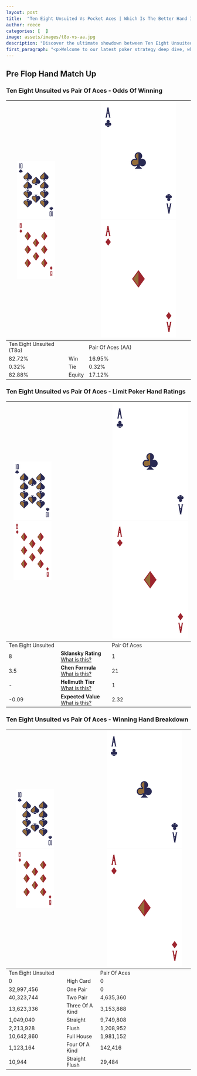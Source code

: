 ```yaml
---
layout: post
title:  "Ten Eight Unsuited Vs Pocket Aces | Which Is The Better Hand In Poker? A Complete Guide"
author: reece
categories: [  ]
image: assets/images/t8o-vs-aa.jpg
description: "Discover the ultimate showdown between Ten Eight Unsuited and Pair Of Aces in poker! Uncover the odds, strategies, and scenarios where one hand triumphs over the other. Get ready to up your poker game with this thrilling analysis."
first_paragraph: "<p>Welcome to our latest poker strategy deep dive, where we're pitting two distinct hands against each other in a high-stakes showdown: Ten Eight Unsuited vs Pair Of Aces.</p><p>In the dynamic world of poker, every decision counts, and knowing which hand holds the upper hand is key to your success at the table.</p><p>In this article, we'll dissect these two hands, explore the scenarios where one dominates the other, and equip you with the knowledge to make strategic choices that can tip the odds in your favor.</p><p>Get ready to unravel the intriguing dynamics of these poker hands and elevate your game to new heights.</p>"
---
```




[comment]: # (sp0)

## Pre Flop Hand Match Up

<div class="table hand-ratings" markdown="1"> 



### Ten Eight Unsuited vs Pair Of Aces - Odds Of Winning


    
| ![image info](assets/images/hand1/T.png) ![image info](assets/images/hand1/8o.png) |  | ![image info](assets/images/hand2/A.png) ![image info](assets/images/hand2/Ao.png) |
| -------- | -------- | -------- |
| Ten Eight Unsuited (T8o) |  | Pair Of Aces (AA) |
| 82.72% | Win | 16.95% |
| 0.32% | Tie | 0.32% |
| 82.88% | Equity | 17.12% |




[comment]: # (sp1)



### Ten Eight Unsuited vs Pair Of Aces - Limit Poker Hand Ratings


    
| ![image info](assets/images/hand1/T.png) ![image info](assets/images/hand1/8o.png) |  | ![image info](assets/images/hand2/A.png) ![image info](assets/images/hand2/Ao.png) |
| -------- | -------- | -------- |
| Ten Eight Unsuited |  | Pair Of Aces |
| 8 | **Sklansky Rating** [What is this?](/sklansky-rating-explained) | 1 |
| 3.5 | **Chen Formula** [What is this?](/chen-formula-explained) | 21 |
| - | **Hellmuth Tier** [What is this?](/Hellmuth-tier-explained) | 1 |
| -0.09 | **Expected Value** [What is this?](/expected-value-explained) | 2.32 |




[comment]: # (sp2)



### Ten Eight Unsuited vs Pair Of Aces - Winning Hand Breakdown


    
| ![image info](assets/images/hand1/T.png) ![image info](assets/images/hand1/8o.png) |  | ![image info](assets/images/hand2/A.png) ![image info](assets/images/hand2/Ao.png) |
| -------- | -------- | -------- |
| Ten Eight Unsuited |  | Pair Of Aces |
| 0 | High Card | 0 |
| 32,997,456 | One Pair | 0 |
| 40,323,744 | Two Pair | 4,635,360 |
| 13,623,336 | Three Of A Kind | 3,153,888 |
| 1,049,040 | Straight | 9,749,808 |
| 2,213,928 | Flush | 1,208,952 |
| 10,642,860 | Full House | 1,981,152 |
| 1,123,164 | Four Of A Kind | 142,416 |
| 10,944 | Straight Flush | 29,484 |




[comment]: # (sp3)



</div>

[comment]: # (sp4)



[comment]: # (sp5)

